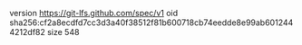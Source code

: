 version https://git-lfs.github.com/spec/v1
oid sha256:cf2a8ecdfd7cc3d3a40f38512f81b600718cb74eedde8e99ab6012444212df82
size 548
